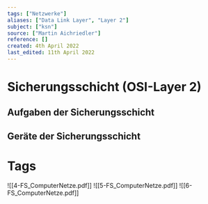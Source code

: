 ```yaml
---
tags: ["Netzwerke"]
aliases: ["Data Link Layer", "Layer 2"]
subject: ["ksn"]
source: ["Martin Aichriedler"]
reference: []
created: 4th April 2022
last_edited: 11th April 2022
---
```

# Sicherungsschicht (OSI-Layer 2)
## Aufgaben der Sicherungsschicht
## Geräte der Sicherungsschicht
# Tags
![[4-FS_ComputerNetze.pdf]]
![[5-FS_ComputerNetze.pdf]]
![[6-FS_ComputerNetze.pdf]]